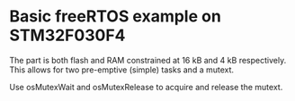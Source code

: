 # Basic freeRTOS example on STM32F030F4

The part is both flash and RAM constrained at
16 kB and 4 kB respectively.
This allows for two pre-emptive (simple) tasks
and a mutext.

Use osMutexWait and osMutexRelease to acquire and
release the mutext.
